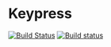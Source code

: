 # Keypress

[![Build Status](https://travis-ci.org/randy3k/Keypress.svg?branch=master)](https://travis-ci.org/randy3k/Keypress)
[![Build status](https://ci.appveyor.com/api/projects/status/twnfe32w2yiat9ub/branch/master?svg=true)](https://ci.appveyor.com/project/randy3k/keypress/branch/master)

